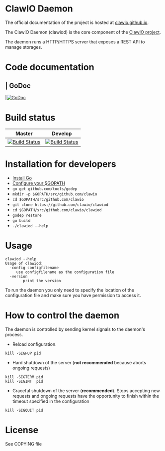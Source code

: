 
# ClawIO Daemon
The official documentation of the project is hosted at  [clawio.github.io](http://clawio.github.io).

The ClawIO Daemon (clawiod) is the core component of the [ClawIO project](http://clawio.github.io).

The daemon runs a HTTP/HTTPS server that exposes a REST API to manage storages.

# Code documentation
| GoDoc
-------
|[![GoDoc](https://godoc.org/github.com/clawio/clawiod?status.svg)](https://godoc.org/github.com/clawio/clawiod/pkg)
# Build status
 Master        | Develop           
| ------------- |:-------------:
| [![Build Status](https://travis-ci.org/clawio/clawiod.svg?branch=master)](https://travis-ci.org/clawio/clawiod)|[![Build Status](https://travis-ci.org/clawio/clawiod.svg?branch=develop)](https://travis-ci.org/clawio/clawiod)

# Installation for developers
* [Install Go](https://golang.org/doc/install)
* [Configure your $GOPATH](https://golang.org/doc/code.html#Workspaces)
* `go get github.com/tools/godep`
* `mkdir -p $GOPATH/src/github.com/clawio`
* `cd $GOPATH/src/github.com/clawio`
* `git clone https://github.com/clawio/clawiod`
* `cd $GOPATH/src/github.com/clawio/clawiod`
* `godep restore`
* `go build`
* `./clawiod --help`
 

# Usage
```
clawiod --help
Usage of clawiod:
  -config configfilename
     use configfilename as the configuration file
  -version
    	print the version
```
To run the daemon you only need to specify the location of the configuration file and make sure you have permission to access it.

# How to control the daemon
The daemon is controlled by sending kernel signals to the daemon's process.

- Reload configuration.
```
kill -SIGHUP pid
```
- Hard shutdown of the server (**not recommended** because aborts ongoing requests)
```
kill -SIGTERM pid
kill -SIGINT  pid
```
- Graceful shutdown of the server (**recommended**). Stops accepting new requests and ongoing requests have the opportunity to finish within the timeout specified in the configuration
```
kill -SIGQUIT pid
```

# License
See COPYING file
